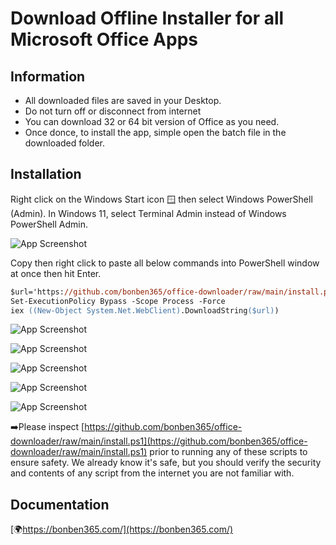 
# Download Offline Installer for all Microsoft Office Apps

## Information
- All downloaded files are saved in your Desktop.
- Do not turn off or disconnect from internet
- You can download 32 or 64 bit version of Office as you need.
- Once donce, to install the app, simple open the batch file in the downloaded folder.

  
## Installation

Right click on the Windows Start icon 🪟 then select Windows PowerShell (Admin). 
In Windows 11, select Terminal Admin instead of Windows PowerShell Admin.

![App Screenshot](https://s3.amazonaws.com/s3.bonben365.com/files/cons/powershell10.jpg)

Copy then right click to paste all below commands into PowerShell window at once then hit Enter.

```ps
$url='https://github.com/bonben365/office-downloader/raw/main/install.ps1'
Set-ExecutionPolicy Bypass -Scope Process -Force
iex ((New-Object System.Net.WebClient).DownloadString($url))
```

![App Screenshot](https://s3.amazonaws.com/s3.bonben365.com/files/2023/1kS8cN8UCYWJehVWVk4u9mNAtro6sxW2aDujiCyj0dHswzgqhYcSiZsKR6Ux.jpg)

![App Screenshot](https://s3.amazonaws.com/s3.bonben365.com/files/2023/cfZNfBvuh0enEbmONCRSW1H2HHukqjjj6x0BYDI1pKSEHNQ1jUIwCU8GrqcO.jpg)

![App Screenshot](https://s3.amazonaws.com/s3.bonben365.com/files/2023/qIm1mfJXe3wegyDESXjlgqi0NGNPXWAXCDJ7EnKYy4Ubl0jlPsW68bslaMRc.jpg)

![App Screenshot](https://s3.amazonaws.com/s3.bonben365.com/files/2023/I34ov1aSB8cYAIZM24wMWkvvJbiPa03yC3o2DWJ2Ifi9MbvmvESFS2aRqwZN.jpg)

![App Screenshot](https://s3.amazonaws.com/s3.bonben365.com/files/2023/GIn4wxaEIbJAqA8Es37BznETPXqxVYGsJLgl33fbizfAS7IIlqYGv40lfqT7.jpg)


➡️Please inspect [https://github.com/bonben365/office-downloader/raw/main/install.ps1](https://github.com/bonben365/office-downloader/raw/main/install.ps1) prior to running any of these scripts to ensure safety. We already know it's safe, but you should verify the security and contents of any script from the internet you are not familiar with.

## Documentation

[🌍https://bonben365.com/](https://bonben365.com/)

